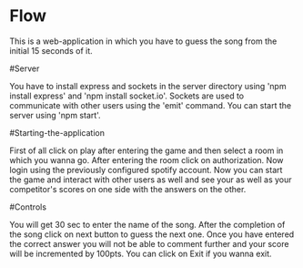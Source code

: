 # Flow
This is a web-application in which you have to guess the song from the initial 15 seconds of it.


#Server

You have to install express and sockets in the server directory using
'npm install express' 
and 
'npm install socket.io'.
Sockets are used to communicate with other users using the 'emit' command.
You can start the server using 'npm start'.



#Starting-the-application

First of all click on play after entering the game and then select a room in which you wanna go.
After entering the room click on authorization.
Now login using the previously configured spotify account.
Now you can start the game and interact with other users as well and see your as well as your competitor's scores on one side with the answers on the other.



#Controls

You will get 30 sec to enter the name of the song.
After the completion of the song click on next button to guess the next one.
Once you have entered the correct answer you will not be able to comment further and your score will be incremented by 100pts.
You can click on Exit if you wanna exit.

